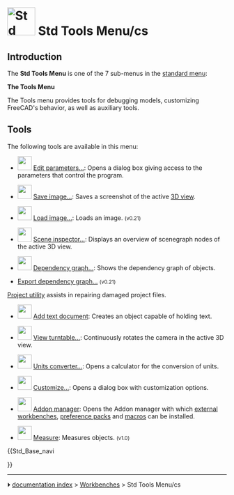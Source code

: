 # <img alt="Std Base icon" src=images/Freecad.svg  style="width:64px;"> Std Tools Menu/cs




## Introduction

The **Std Tools Menu** is one of the 7 sub-menus in the [standard menu](Standard_Menu.md):


<div class="mw-translate-fuzzy">


**The Tools Menu**


</div>

The Tools menu provides tools for debugging models, customizing FreeCAD\'s behavior, as well as auxiliary tools.

## Tools

The following tools are available in this menu:

-   <img alt="" src=images/Std_DlgParameter.svg  style="width:32px;"> [Edit parameters\...](Std_DlgParameter.md): Opens a dialog box giving access to the parameters that control the program.

-   <img alt="" src=images/Std_ViewScreenShot.svg  style="width:32px;"> [Save image\...](Std_ViewScreenShot.md): Saves a screenshot of the active [3D view](3D_view.md).

-   <img alt="" src=images/Std_ViewLoadImage.svg  style="width:32px;"> [Load image\...](Std_ViewLoadImage.md): Loads an image. <small>(v0.21)</small> 

-   <img alt="" src=images/Std_SceneInspector.svg  style="width:32px;"> [Scene inspector\...](Std_SceneInspector.md): Displays an overview of scenegraph nodes of the active 3D view.

-   <img alt="" src=images/Std_DependencyGraph.svg  style="width:32px;"> [Dependency graph\...](Std_DependencyGraph.md): Shows the dependency graph of objects.

-   [Export dependency graph\...](Std_ExportDependencyGraph.md) <small>(v0.21)</small> 


<div class="mw-translate-fuzzy">

[Project utility](Std_ProjectUtil/cs.md) assists in repairing damaged project files.


</div>

-   <img alt="" src=images/Std_TextDocument.svg  style="width:32px;"> [Add text document](Std_TextDocument.md): Creates an object capable of holding text.

-   <img alt="" src=images/Std_DemoMode.svg  style="width:32px;"> [View turntable\...](Std_DemoMode.md): Continuously rotates the camera in the active 3D view.

-   <img alt="" src=images/Std_UnitsCalculator.svg  style="width:32px;"> [Units converter\...](Std_UnitsCalculator.md): Opens a calculator for the conversion of units.

-   <img alt="" src=images/Std_DlgCustomize.svg  style="width:32px;"> [Customize\...](Std_DlgCustomize.md): Opens a dialog box with customization options.

-   <img alt="" src=images/Std_AddonMgr.svg  style="width:32px;"> [Addon manager](Std_AddonMgr.md): Opens the Addon manager with which [external workbenches](External_workbenches.md), [preference packs](Preference_Packs.md) and [macros](macros.md) can be installed.

-   <img alt="" src=images/Std_Measure.svg  style="width:32px;"> [Measure](Std_Measure.md): Measures objects. <small>(v1.0)</small> 





{{Std_Base_navi

}}



---
⏵ [documentation index](../README.md) > [Workbenches](Category_Workbenches.md) > Std Tools Menu/cs
